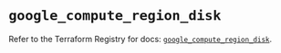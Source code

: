 # `google_compute_region_disk`

Refer to the Terraform Registry for docs: [`google_compute_region_disk`](https://registry.terraform.io/providers/hashicorp/google/5.37.0/docs/resources/compute_region_disk).
